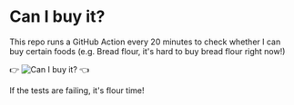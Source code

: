 # Can I buy it?

This repo runs a GitHub Action every 20 minutes to check whether I can buy certain foods (e.g. Bread flour, it's hard to buy bread flour right now!)

👉 ![Can I buy it?](https://github.com/appleton/can-i-buy-it/workflows/Can%20I%20buy%20it%3F/badge.svg) 👈

If the tests are failing, it's flour time!
